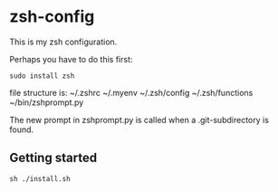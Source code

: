 # zsh-config

This is my zsh configuration.

Perhaps you have to do this first:

```
sudo install zsh
```

file structure is: ~/.zshrc ~/.myenv ~/.zsh/config ~/.zsh/functions ~/bin/zshprompt.py

The new prompt in zshprompt.py is called when a .git-subdirectory is found.

## Getting started

```
sh ./install.sh
```
